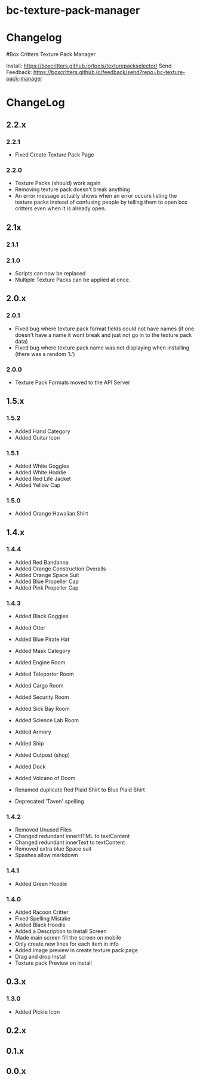 # bc-texture-pack-manager
# Changelog

#Box Critters Texture Pack Manager

Install: https://boxcritters.github.io/tools/texturepackselector/
Send Feedback: https://boxcritters.github.io/feedback/send?repo=bc-texture-pack-manager

# ChangeLog
## 2.2.x
### 2.2.1
- Fixed Create Texture Pack Page

### 2.2.0
- Texture Packs (should) work again
- Removing texture pack doesn't break anything
- An error message actually shows when an error occurs listing the texture packs instead of confusing people by telling them to open box critters even when it is already open.

## 2.1x
### 2.1.1

### 2.1.0
- Scripts can now be replaced
- Multiple Texture Packs can be applied at once.

## 2.0.x
### 2.0.1
- Fixed bug where texture pack format fields could not have names (if one doesn't have a name it wont break and just not go in to the texture pack data)
- Fixed bug where texture pack name was not displaying when installing (there was a random 'L')

### 2.0.0
- Texture Pack Formats moved to the API Server

## 1.5.x
### 1.5.2
- Added Hand Category
- Added Guitar Icon

### 1.5.1
- Added White Goggles
- Added White Hoddie
- Added Red Life Jacket
- Added Yellow Cap

### 1.5.0
- Added Orange Hawaiian Shirt

## 1.4.x
### 1.4.4
- Added Red Bandanna
- Added Orange Construction Overalls
- Added Orange Space Suit
- Added Blue Propeller Cap
- Added Pink Propeller Cap

### 1.4.3
- Added Black Goggles
- Added Otter
- Added Blue Pirate Hat

- Added Mask Category

- Added Engine Room
- Added Teleporter Room
- Added Cargo Room
- Added Security Room
- Added Sick Bay Room
- Added Science Lab Room
- Added Armory
- Added Ship
- Added Outpost (shop)
- Added Dock
- Added Volcano of Doom

- Renamed duplicate Red Plaid Shirt to Blue Plaid Shirt

- Deprecated 'Taven' spelling

### 1.4.2
- Removed Unused Files
- Changed redundant innerHTML to textContent
- Changed redundant innerText to textContent
- Removed extra blue Space suit
- Spashes allow markdown

### 1.4.1
- Added Green Hoodie

### 1.4.0
- Added Racoon Critter
- Fixed Spelling Mistake
- Added Black Hoodie
- Added a Description to Install Screen
- Made main screen fill the screen on mobile
- Only create new lines for each item in info
- Added image preview in create texture pack page
- Drag and drop Install
- Texture pack Preview on install

## 0.3.x
### 1.3.0
- Added Pickle Icon

## 0.2.x

## 0.1.x

## 0.0.x